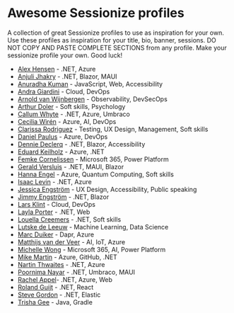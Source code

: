 # Awesome Sessionize profiles
A collection of great Sessionize profiles to use as inspiration for your own. Use these profiles as inspiration for your title, bio, banner, sessions. DO NOT COPY AND PASTE COMPLETE SECTIONS from any profile. Make your sessionize profile your own. Good luck!

* [Alex Hensen](https://sessionize.com/alexhensen/) - .NET, Azure
* [Anjuli Jhakry](https://sessionize.com/aljhakry/) - .NET, Blazor, MAUI
* [Anuradha Kuman](https://sessionize.com/anuradha/) - JavaScript, Web, Accessibility
* [Andra Giardini](https://sessionize.com/andrea-giardini/) - Cloud, DevOps
* [Arnold van Wijnbergen](https://sessionize.com/devmonops) - Observability, DevSecOps
* [Arthur Doler](https://sessionize.com/arthur-doler/) - Soft skills, Psychology
* [Callum Whyte](https://sessionize.com/callumbwhyte) - .NET, Azure, Umbraco
* [Cecilia Wirén](https://sessionize.com/cecilia-wiren/) - Azure, AI, DevOps
* [Clarissa Rodriguez](https://sessionize.com/clarissa-almeida-rodrigues/) - Testing, UX Design, Management, Soft skills
* [Daniel Paulus](https://sessionize.com/danielpaulus/) - Azure, DevOps
* [Dennie Declerq](https://sessionize.com/dennie-declercq/) - .NET, Blazor, Accessibility
* [Eduard Keilholz](https://sessionize.com/eduard) - Azure, .NET
* [Femke Cornelissen](https://sessionize.com/femke-cornelissen/) - Microsoft 365, Power Platform
* [Gerald Versluis](https://sessionize.com/jfversluis) - .NET, MAUI, Blazor
* [Hanna Engel](https://sessionize.com/hanna-engel/) - Azure, Quantum Computing, Soft skills
* [Isaac Levin](https://sessionize.com/isaacrlevin/) - .NET, Azure
* [Jessica Engström](https://sessionize.com/EngstromJess/) - UX Design, Accessibility, Public speaking
* [Jimmy Engström](https://sessionize.com/EngstromJimmy) - .NET, Blazor
* [Lars Klint](https://sessionize.com/larsklint/) - Cloud, DevOps
* [Layla Porter](https://sessionize.com/layla-porter/) - .NET, Web
* [Louella Creemers](https://sessionize.com/louelladev) - .NET, Soft skills
* [Lutske de Leeuw](https://sessionize.com/Lutske/) - Machine Learning, Data Science
* [Marc Duiker](https://sessionize.com/marcduiker/) - Dapr, Azure
* [Matthijs van der Veer](https://sessionize.com/matthijs-van-der-veer/) - AI, IoT, Azure
* [Michelle Wong](https://sessionize.com/michelle-wong/) - Microsoft 365, AI, Power Platform
* [Mike Martin](https://sessionize.com/mikemartin/) - Azure, GitHub, .NET
* [Nartin Thwaites](https://sessionize.com/martin-thwaites) - .NET, Azure
* [Poornima Nayar](https://sessionize.com/poornima-nayar/) - .NET, Umbraco, MAUI
* [Rachel Appel](https://sessionize.com/rachelappel)- .NET, Azure, Web
* [Roland Guijt](https://sessionize.com/roland-guijt/) - .NET, React
* [Steve Gordon](https://sessionize.com/stevejgordon/) - .NET, Elastic
* [Trisha Gee](https://sessionize.com/trisha-gee/) - Java, Gradle

